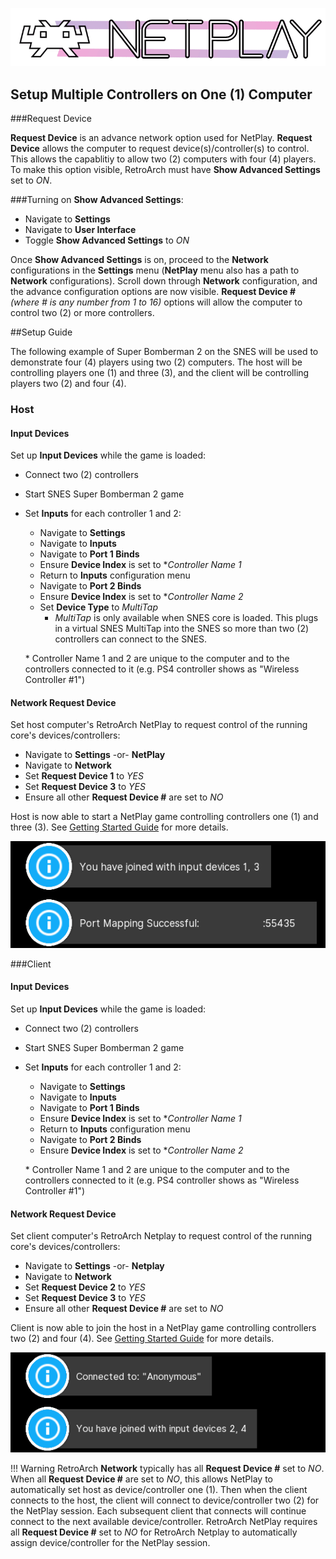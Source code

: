 
![](../image/branding/netplay-logo.gif)

## Setup Multiple Controllers on One (1) Computer

###Request Device

**Request Device** is an advance network option used for NetPlay. **Request Device** allows the computer to request device(s)/controller(s) to control. This allows the capablitiy to allow two (2) computers with four (4) players. To make this option visible, RetroArch must have **Show Advanced Settings** set to _ON_.

###Turning on **Show Advanced Settings**:
- Navigate to **Settings**
- Navigate to **User Interface**
- Toggle **Show Advanced Settings** to _ON_

Once **Show Advanced Settings** is on, proceed to the **Network** configurations in the **Settings** menu (**NetPlay** menu also has a path to **Network** configurations). Scroll down through **Network** configuration, and the advance configuration options are now visible. **Request Device #** _(where # is any number from 1 to 16)_ options will allow the computer to control two (2) or more controllers.

##Setup Guide

The following example of Super Bomberman 2 on the SNES will be used to demonstrate four (4) players using two (2) computers. The host will be controlling players one (1) and three (3), and the client will be controlling players two (2) and four (4).

### Host
#### Input Devices

Set up **Input Devices** while the game is loaded:

- Connect two (2) controllers
- Start SNES Super Bomberman 2 game
- Set **Inputs** for each controller 1 and 2:
    - Navigate to **Settings**
    - Navigate to **Inputs**
    - Navigate to **Port 1 Binds**
    - Ensure **Device Index** is set to *_Controller Name 1_
    - Return to **Inputs** configuration menu
    - Navigate to **Port 2 Binds**
    - Ensure **Device Index** is set to *_Controller Name 2_
    - Set **Device Type** to _MultiTap_
        - _MultiTap_ is only available when SNES core is loaded. This plugs in a virtual SNES MultiTap into the SNES so more than two (2) controllers can connect to the SNES.

    \* Controller Name 1 and 2 are unique to the computer and to the controllers connected to it (e.g. PS4 controller shows as "Wireless Controller \#1")

#### Network Request Device

Set host computer's RetroArch NetPlay to request control of the running core's devices/controllers:

- Navigate to **Settings** -or- **NetPlay**
- Navigate to **Network**
- Set **Request Device 1** to _YES_
- Set **Request Device 3** to _YES_
- Ensure all other **Request Device #** are set to _NO_

Host is now able to start a NetPlay game controlling controllers one (1) and three (3). See [Getting Started Guide](netplay-getting-started) for more details.

![Screenshot](../image/retroarch/netplay/netplay_multiple_controllers_host.png)

###Client
#### Input Devices

Set up **Input Devices** while the game is loaded:

- Connect two (2) controllers
- Start SNES Super Bomberman 2 game
- Set **Inputs** for each controller 1 and 2:
    - Navigate to **Settings**
    - Navigate to **Inputs**
    - Navigate to **Port 1 Binds**
    - Ensure **Device Index** is set to *_Controller Name 1_
    - Return to **Inputs** configuration menu
    - Navigate to **Port 2 Binds**
    - Ensure **Device Index** is set to *_Controller Name 2_

    \* Controller Name 1 and 2 are unique to the computer and to the controllers connected to it (e.g. PS4 controller shows as "Wireless Controller \#1")

#### Network Request Device

Set client computer's RetroArch Netplay to request control of the running core's devices/controllers:

- Navigate to **Settings** -or- **Netplay**
- Navigate to **Network**
- Set **Request Device 2** to _YES_
- Set **Request Device 3** to _YES_
- Ensure all other **Request Device #** are set to _NO_

Client is now able to join the host in a NetPlay game controlling controllers two (2) and four (4). See [Getting Started Guide](netplay-getting-started) for more details.

![Screenshot](../image/retroarch/netplay/netplay_multiple_controllers_client.png)


!!! Warning
    RetroArch **Network** typically has all **Request Device #** set to _NO_. When all **Request Device #** are set to _NO_, this allows NetPlay to automatically set host as device/controller one (1). Then when the client connects to the host, the client will connect to device/controller two (2) for the NetPlay session. Each subsequent client that connects will continue connect to the next available device/controller.
    RetroArch NetPlay requires all **Request Device #** set to _NO_ for RetroArch Netplay to automatically assign device/controller for the NetPlay session.
